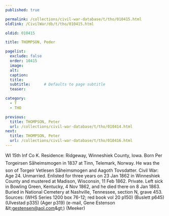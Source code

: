 ```yaml
---
published: true

permalink: /collections/civil-war-database/t/tho/010415.html
oldlink: /CivilWar/db/t/tho/010415.html

oldid: 010415

title: THOMPSON, Peder

pagelist:
  exclude: false
  order: 10415
  image: 
  alt:
  caption:
  title:
  subtitle:      # Defaults to page subtitle
  teaser:

category: 
  - T 
  - THO

previous:
  title: THOMPSON, Peter
  url: /collections/civil-war-database/t/tho/010414.html  
next:
  title: THOMPSON, Peter
  url: /collections/civil-war-database/t/tho/010416.html   
---
```

WI 15th Inf Co K. Residence: Ridgeway, Winneshiek County, Iowa. Born &#147;Per Torgeirsen S&aring;heimsmogen&#148; in 1837 at Tinn, Telemark, Norway. He was the son of Torgeir Vetlesen S&aring;heimsmogen and Aagoth Tovsdatter. Civil War: Age 24. Unmarried. Enlisted for three years on 23 Jan 1862 in Winneshiek County and mustered at Madison, Wisconsin, 11 Feb 1862. Private. Left sick in Bowling Green, Kentucky, 4 Nov 1862, and he died there on 8 Jan 1863. Buried in National Cemetery at Nashville, Tennessee, section N, grave 453. Sources: (WHS Series 1200 box 76-12; red book vol 20 p150) (Buslett p645) (Ulvestad p335) (Ager p319) (e-mail, Gene Estenson &amp;lt;[gestensen@aol.com](mailto:gestensen@aol.com)&amp;gt;) (Meeker)